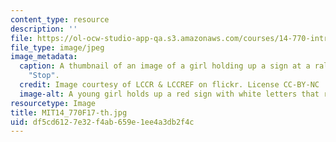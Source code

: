 ```yaml
---
content_type: resource
description: ''
file: https://ol-ocw-studio-app-qa.s3.amazonaws.com/courses/14-770-introduction-to-political-economy-fall-2017/df5cd6127e32f4ab659e1ee4a3db2f4c_MIT14_770F17-th.jpg
file_type: image/jpeg
image_metadata:
  caption: A thumbnail of an image of a girl holding up a sign at a rally that says
    "Stop".
  credit: Image courtesy of LCCR & LCCREF on flickr. License CC-BY-NC
  image-alt: A young girl holds up a red sign with white letters that reads "Stop".
resourcetype: Image
title: MIT14_770F17-th.jpg
uid: df5cd612-7e32-f4ab-659e-1ee4a3db2f4c
---
```

